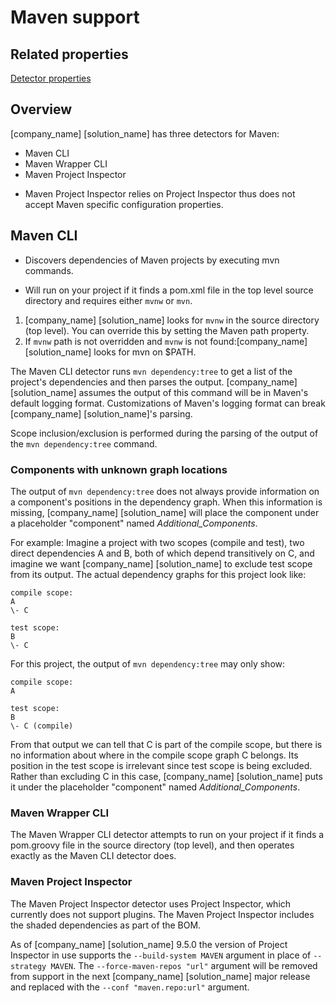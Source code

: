 # Maven support

## Related properties

[Detector properties](../properties/detectors/maven.md)

## Overview

[company_name] [solution_name] has three detectors for Maven:

* Maven CLI
* Maven Wrapper CLI
* Maven Project Inspector

<note type="Note">

* Maven Project Inspector relies on Project Inspector thus does not accept Maven specific configuration properties.
</note>

## Maven CLI

* Discovers dependencies of Maven projects by executing mvn commands.

* Will run on your project if it finds a pom.xml file in the top level source directory and requires either `mvnw` or `mvn`.

1. [company_name] [solution_name] looks for `mvnw` in the source directory (top level). You can override this by setting the Maven path property.  
1.  If `mvnw` path is not overridden and `mvnw` is not found:[company_name] [solution_name] looks for mvn on $PATH.

The Maven CLI detector runs `mvn dependency:tree` to get a list of the project's dependencies and then parses the output.
[company_name] [solution_name] assumes the output of this command will be in Maven's default logging format. Customizations of Maven's logging format can break [company_name] [solution_name]'s parsing.

Scope inclusion/exclusion is performed during the parsing of the output of the `mvn dependency:tree` command.

### Components with unknown graph locations

The output of `mvn dependency:tree` does not always provide information
on a component's positions in the dependency graph. When this information is missing,
[company_name] [solution_name] will place the component under a placeholder "component" named *Additional_Components*.

For example: Imagine a project with two scopes (compile and test), two direct dependencies A and B,
both of which depend transitively on C, and imagine we want [company_name] [solution_name] to exclude test scope from
its output. The actual dependency graphs for this project look like:
````
compile scope:
A
\- C

test scope:
B
\- C
````

For this project, the output of `mvn dependency:tree` may only show:
````
compile scope:
A

test scope:
B
\- C (compile)
````
From that output we can tell that C is part of the compile scope, but there is no information about where in the compile scope
graph C belongs. Its position in the test scope is irrelevant since test scope is being excluded. Rather than excluding C in this case,
[company_name] [solution_name] puts it under the placeholder "component" named *Additional_Components*.

### Maven Wrapper CLI

The Maven Wrapper CLI detector attempts to run on your project if it finds a pom.groovy file in the source directory (top level), and then operates exactly as the Maven CLI detector does.

### Maven Project Inspector

The Maven Project Inspector detector uses Project Inspector, which currently does not support plugins.
The Maven Project Inspector includes the shaded dependencies as part of the BOM.

As of [company_name] [solution_name] 9.5.0 the version of Project Inspector in use supports the `--build-system MAVEN` argument in place of `--strategy MAVEN`.
The `--force-maven-repos "url"` argument will be removed from support in the next [company_name] [solution_name] major release and replaced with the `--conf "maven.repo:url"` argument.